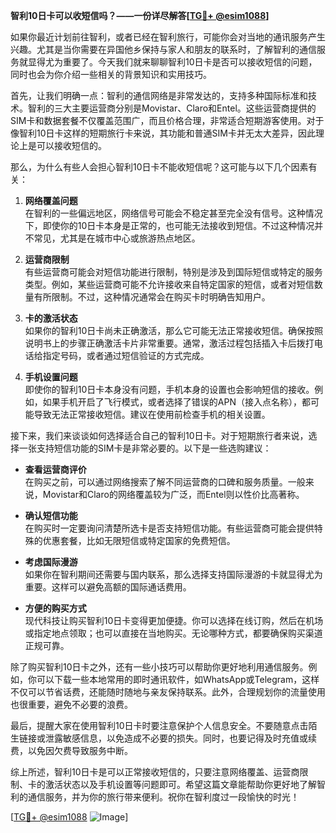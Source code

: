**智利10日卡可以收短信吗？——一份详尽解答[[TG💪+ @esim1088](https://t.me/s/esim1088)]**

如果你最近计划前往智利，或者已经在智利旅行，可能你会对当地的通讯服务产生兴趣。尤其是当你需要在异国他乡保持与家人和朋友的联系时，了解智利的通信服务就显得尤为重要了。今天我们就来聊聊智利10日卡是否可以接收短信的问题，同时也会为你介绍一些相关的背景知识和实用技巧。

首先，让我们明确一点：智利的通信网络是非常发达的，支持多种国际标准和技术。智利的三大主要运营商分别是Movistar、Claro和Entel。这些运营商提供的SIM卡和数据套餐不仅覆盖范围广，而且价格合理，非常适合短期游客使用。对于像智利10日卡这样的短期旅行卡来说，其功能和普通SIM卡并无太大差异，因此理论上是可以接收短信的。

那么，为什么有些人会担心智利10日卡不能收短信呢？这可能与以下几个因素有关：

1. **网络覆盖问题**  
   在智利的一些偏远地区，网络信号可能会不稳定甚至完全没有信号。这种情况下，即使你的10日卡本身是正常的，也可能无法接收到短信。不过这种情况并不常见，尤其是在城市中心或旅游热点地区。

2. **运营商限制**  
   有些运营商可能会对短信功能进行限制，特别是涉及到国际短信或特定的服务类型。例如，某些运营商可能不允许接收来自特定国家的短信，或者对短信数量有所限制。不过，这种情况通常会在购买卡时明确告知用户。

3. **卡的激活状态**  
   如果你的智利10日卡尚未正确激活，那么它可能无法正常接收短信。确保按照说明书上的步骤正确激活卡片非常重要。通常，激活过程包括插入卡后拨打电话给指定号码，或者通过短信验证的方式完成。

4. **手机设置问题**  
   即使你的智利10日卡本身没有问题，手机本身的设置也会影响短信的接收。例如，如果手机开启了飞行模式，或者选择了错误的APN（接入点名称），都可能导致无法正常接收短信。建议在使用前检查手机的相关设置。

接下来，我们来谈谈如何选择适合自己的智利10日卡。对于短期旅行者来说，选择一张支持短信功能的SIM卡是非常必要的。以下是一些选购建议：

- **查看运营商评价**  
  在购买之前，可以通过网络搜索了解不同运营商的口碑和服务质量。一般来说，Movistar和Claro的网络覆盖较为广泛，而Entel则以性价比高著称。

- **确认短信功能**  
  在购买时一定要询问清楚所选卡是否支持短信功能。有些运营商可能会提供特殊的优惠套餐，比如无限短信或特定国家的免费短信。

- **考虑国际漫游**  
  如果你在智利期间还需要与国内联系，那么选择支持国际漫游的卡就显得尤为重要。这样可以避免高额的国际通话费用。

- **方便的购买方式**  
  现代科技让购买智利10日卡变得更加便捷。你可以选择在线订购，然后在机场或指定地点领取；也可以直接在当地购买。无论哪种方式，都要确保购买渠道正规可靠。

除了购买智利10日卡之外，还有一些小技巧可以帮助你更好地利用通信服务。例如，你可以下载一些本地常用的即时通讯软件，如WhatsApp或Telegram，这样不仅可以节省话费，还能随时随地与亲友保持联系。此外，合理规划你的流量使用也很重要，避免不必要的浪费。

最后，提醒大家在使用智利10日卡时要注意保护个人信息安全。不要随意点击陌生链接或泄露敏感信息，以免造成不必要的损失。同时，也要记得及时充值或续费，以免因欠费导致服务中断。

综上所述，智利10日卡是可以正常接收短信的，只要注意网络覆盖、运营商限制、卡的激活状态以及手机设置等问题即可。希望这篇文章能帮助你更好地了解智利的通信服务，并为你的旅行带来便利。祝你在智利度过一段愉快的时光！

[[TG💪+ @esim1088](https://t.me/s/esim1088) ![Image](https://i.postimg.cc/4NQfJmqS/Snipaste-2025-05-13-00-14-12.png)]